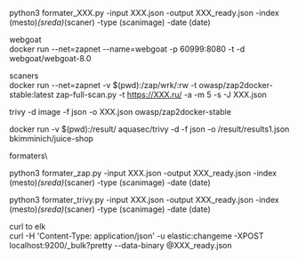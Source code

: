 
python3 formater_XXX.py -input XXX.json -output XXX_ready.json -index (mesto)_(sreda)_(scaner) -type (scanimage) -date (date)


webgoat\
docker run --net=zapnet --name=webgoat -p 60999:8080 -t -d webgoat/webgoat-8.0



scaners\
docker run --net=zapnet -v $(pwd):/zap/wrk/:rw -t owasp/zap2docker-stable:latest zap-full-scan.py  -t https://XXX.ru/ -a -m 5 -s -J XXX.json


trivy  -d image -f json  -o XXX.json  owasp/zap2docker-stable

docker run -v $(pwd):/result/ aquasec/trivy -d -f json -o /result/results1.json bkimminich/juice-shop


formaters\

python3 formater_zap.py -input XXX.json -output XXX_ready.json -index (mesto)_(sreda)_(scaner) -type (scanimage) -date (date)

python3 formater_trivy.py -input XXX.json -output XXX_ready.json -index (mesto)_(sreda)_(scaner) -type (scanimage) -date (date)



curl to elk\
curl -H 'Content-Type: application/json' -u elastic:changeme  -XPOST localhost:9200/_bulk?pretty --data-binary @XXX_ready.json

